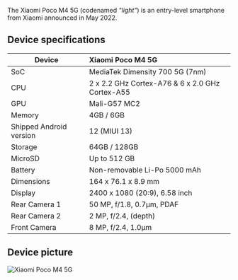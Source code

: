 
The Xiaomi Poco M4 5G (codenamed _"light"_) is an entry-level smartphone from Xiaomi announced in May 2022.

## Device specifications

| Device                  | Xiaomi Poco M4 5G                                           |
| ----------------------- | :---------------------------------------------------------- |
| SoC                     | MediaTek Dimensity 700 5G (7nm)                             |
| CPU                     | 2 x 2.2 GHz Cortex-A76 & 6 x 2.0 GHz Cortex-A55             |
| GPU                     | Mali-G57 MC2                                                |
| Memory                  | 4GB / 6GB                                                   |
| Shipped Android version | 12 (MIUI 13)                                                |
| Storage                 | 64GB / 128GB                                                |
| MicroSD                 | Up to 512 GB                                                |
| Battery                 | Non-removable Li-Po 5000 mAh                                |
| Dimensions              | 164 x 76.1 x 8.9 mm                                         |
| Display                 | 2400 x 1080 (20:9), 6.58 inch                               |
| Rear Camera 1           | 50 MP, f/1.8, 0.7µm, PDAF                                   |
| Rear Camera 2           | 2 MP, f/2.4, (depth)                                        |
| Front Camera            | 8 MP, f/2.4, 1.0µm                                          |


## Device picture

![Xiaomi Poco M4 5G](https://fdn2.gsmarena.com/vv/pics/xiaomi/xiaomi-poco-m4-5g-2.jpg)
